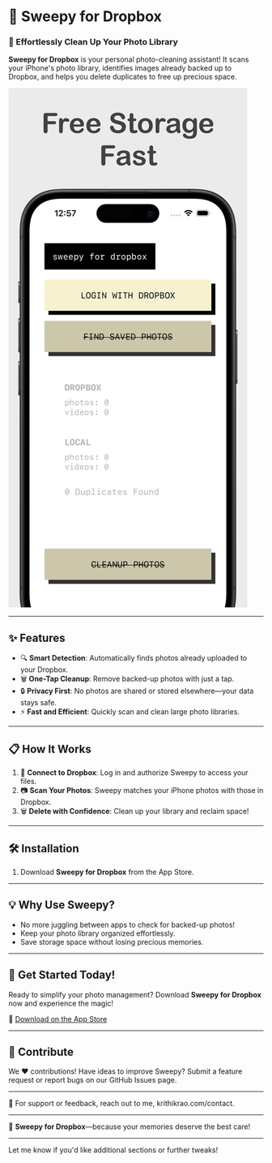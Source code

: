 # 📸 Sweepy for Dropbox

### 🚀 Effortlessly Clean Up Your Photo Library  
**Sweepy for Dropbox** is your personal photo-cleaning assistant! It scans your iPhone's photo library, identifies images already backed up to Dropbox, and helps you delete duplicates to free up precious space.  


![app screenshot](https://github.com/KritR/sweepy-for-dropbox/blob/main/screenshots/en/English%20%5Ben%5D%20%7C%20iPhone%20-%206.9%22%20Display%20-%201.png?raw=true)

---

## ✨ Features  

- 🔍 **Smart Detection**: Automatically finds photos already uploaded to your Dropbox.  
- 🗑️ **One-Tap Cleanup**: Remove backed-up photos with just a tap.  
- 🔒 **Privacy First**: No photos are shared or stored elsewhere—your data stays safe.  
- ⚡ **Fast and Efficient**: Quickly scan and clean large photo libraries.  

---

## 📋 How It Works  

1. 📂 **Connect to Dropbox**: Log in and authorize Sweepy to access your files.  
2. 📷 **Scan Your Photos**: Sweepy matches your iPhone photos with those in Dropbox.  
3. 🗑️ **Delete with Confidence**: Clean up your library and reclaim space!  

---

## 🛠️ Installation  

1. Download **Sweepy for Dropbox** from the App Store.  

---

## 💡 Why Use Sweepy?  

- No more juggling between apps to check for backed-up photos!  
- Keep your photo library organized effortlessly.  
- Save storage space without losing precious memories.  

---

## 🌟 Get Started Today!  

Ready to simplify your photo management? Download **Sweepy for Dropbox** now and experience the magic!  

🔗 [Download on the App Store](#)

---

## 🙌 Contribute  

We ❤️ contributions! Have ideas to improve Sweepy? Submit a feature request or report bugs on our GitHub Issues page.  

---

📧 For support or feedback, reach out to me, krithikrao.com/contact.  

---

🌟 **Sweepy for Dropbox**—because your memories deserve the best care!  

--- 

Let me know if you'd like additional sections or further tweaks!
